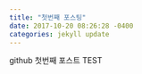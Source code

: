 ```yaml
---
title: "첫번째 포스팅"
date: 2017-10-20 08:26:28 -0400
categories: jekyll update
---
```


github 첫번째 포스트 TEST
